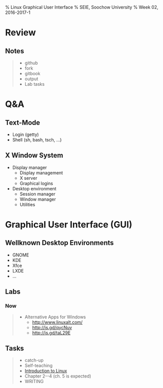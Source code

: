 % Linux Graphical User Interface
% SEIE, Soochow University
% Week 02, 2016-2017-1

# Review

## Notes

> * github
> * fork
> * gitbook
> * output
> * Lab tasks

# Q&A

## Text-Mode

* Login (getty)
* Shell (sh, bash, tsch, ...)

## X Window System

* Display manager
    - Display management
    - X server
    - Graphical logins
* Desktop environment
    - Session manager
    - Window manager
    - Utilities

# Graphical User Interface (GUI)

## Wellknown Desktop Environments

* GNOME
* KDE
* Xfce
* LXDE
* ...

## Labs

### Now

> * Alternative Apps for Windows
>     - <http://www.linuxalt.com/>
>     - <http://is.gd/qycNuv>
>     - <http://is.gd/taL29E>

## Tasks

> * catch-up
> * Self-teaching
> * [Introduction to Linux](https://www.edx.org/course/introduction-linux-linuxfoundationx-lfs101x-0)
> * Chapter 2--4 (ch. 5 is expected)
> * WRITING
